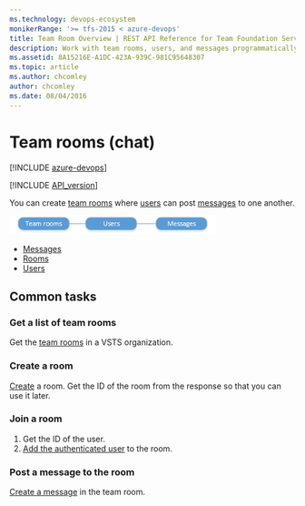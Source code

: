 ```yaml
---
ms.technology: devops-ecosystem
monikerRange: '>= tfs-2015 < azure-devops'
title: Team Room Overview | REST API Reference for Team Foundation Server
description: Work with team rooms, users, and messages programmatically using the REST APIs for Team Foundation Server.
ms.assetid: 8A15216E-A1DC-423A-939C-981C95648307
ms.topic: article
ms.author: chcomley
author: chcomley
ms.date: 08/04/2016
---
```


# Team rooms (chat)

[!INCLUDE [azure-devops](../_data/azure-devops-message.md)]

[!INCLUDE [API_version](../_data/version.md)]



You can create [team rooms](./rooms.md) where [users](./users.md) can post [messages](./messages.md) to one another.

![Team room resources](./media/team-room-resources.png)

* [Messages](./messages.md)
* [Rooms](./rooms.md)
* [Users](./users.md)

## Common tasks

### Get a list of team rooms

Get the [team rooms](./rooms.md) in a VSTS organization.

### Create a room

[Create](./rooms.md#createaroom) a room. Get the ID of the room from the response so that you can use it later.

### Join a room

1. Get the ID of the user.
2. [Add the authenticated user](./users.md#joinaroom) to the room.

### Post a message to the room

[Create a message](./messages.md#createamessage) in the team room.

